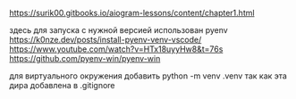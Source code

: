 https://surik00.gitbooks.io/aiogram-lessons/content/chapter1.html

здесь для запуска с нужной версией использован pyenv
https://k0nze.dev/posts/install-pyenv-venv-vscode/
https://www.youtube.com/watch?v=HTx18uyyHw8&t=76s
https://github.com/pyenv-win/pyenv-win

для виртуального окружения добавить 
python -m venv .venv
так как эта дира добавлена в .gitignore

